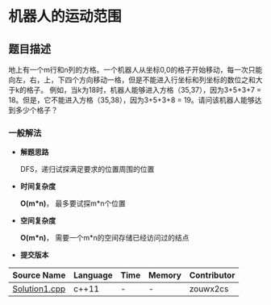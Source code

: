 # 机器人的运动范围 #
## 题目描述 ##
地上有一个m行和n列的方格。一个机器人从坐标0,0的格子开始移动，每一次只能向左，右，上，下四个方向移动一格，但是不能进入行坐标和列坐标的数位之和大于k的格子。 例如，当k为18时，机器人能够进入方格（35,37），因为3+5+3+7 = 18。但是，它不能进入方格（35,38），因为3+5+3+8 = 19。请问该机器人能够达到多少个格子？

### 一般解法 ###
- **解题思路**

	DFS，递归试探满足要求的位置周围的位置
	
- **时间复杂度**

	**O(m\*n)**， 最多要试探m\*n个位置 

- **空间复杂度**

	**O(m\*n)**， 需要一个m\*n的空间存储已经访问过的结点
	
- **提交版本**
	
Source Name | Language | Time | Memory | Contributor
---|---|---|---|---
[Solution1.cpp](Solution1.cpp) | c++11 | - | - | zouwx2cs
